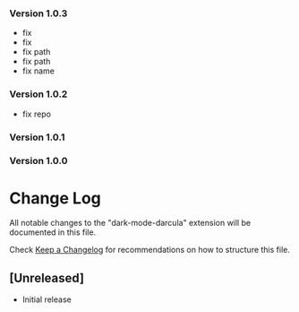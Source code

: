 ### Version 1.0.3
- fix
- fix
- fix path
- fix path
- fix name

### Version 1.0.2
- fix repo

### Version 1.0.1

### Version 1.0.0

# Change Log
All notable changes to the "dark-mode-darcula" extension will be documented in this file.

Check [Keep a Changelog](http://keepachangelog.com/) for recommendations on how to structure this file.

## [Unreleased]
- Initial release
